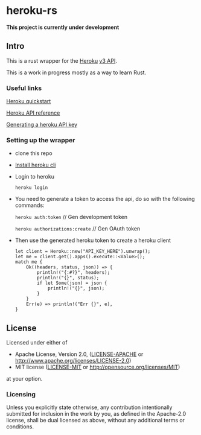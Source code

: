 # heroku-rs

**This project is currently under development**

## Intro

This is a rust wrapper for the [Heroku](https://heroku.com/) [v3 API](https://devcenter.heroku.com/articles/platform-api-reference/).

This is a work in progress mostly as a way to learn Rust.

### Useful links

[Heroku quickstart](https://devcenter.heroku.com/articles/platform-api-quickstart) 

[Heroku API reference](https://devcenter.heroku.com/articles/platform-api-reference)

[Generating a heroku API key](https://help.heroku.com/PBGP6IDE/how-should-i-generate-an-api-key-that-allows-me-to-use-the-heroku-platform-api)


### Setting up the wrapper

* clone this repo 

* [Install heroku cli](https://devcenter.heroku.com/articles/heroku-cli#download-and-install/) 

* Login to heroku  

    `heroku login`

* You need to generate a token to access the api, do so with the following commands:

    `heroku auth:token` // Gen development token

    `heroku authorizations:create` // Gen OAuth token

* Then use the generated heroku token to create a heroku client

    ```
    let client = Heroku::new("API_KEY_HERE").unwrap();
    let me = client.get().apps().execute::<Value>();
    match me {
        Ok((headers, status, json)) => {
            println!("{:#?}", headers);
            println!("{}", status);
            if let Some(json) = json {
                println!("{}", json);
            }
        }
        Err(e) => println!("Err {}", e),
    }
    ```

## License

Licensed under either of

 * Apache License, Version 2.0, ([LICENSE-APACHE](LICENSE-APACHE) or http://www.apache.org/licenses/LICENSE-2.0)
 * MIT license ([LICENSE-MIT](LICENSE-MIT) or http://opensource.org/licenses/MIT)

at your option.

### Licensing

Unless you explicitly state otherwise, any contribution intentionally submitted
for inclusion in the work by you, as defined in the Apache-2.0 license, shall be
dual licensed as above, without any additional terms or conditions.


